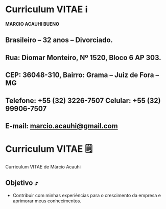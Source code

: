 # Curriculum VITAE ℹ️
**MARCIO ACAUHI BUENO**                                                                                   

Brasileiro – 32 anos – Divorciado.
---
**Rua:** Diomar Monteiro, Nº 1520, Bloco 6 AP 303.
---
**CEP:** 36048-310, **Bairro:** Grama – Juiz de Fora – MG
---
**Telefone:** +55 (32) 3226-7507 **Celular:** +55 (32) 99906-7507
---
**E-mail:** marcio.acauhi@gmail.com
---

# Curriculum VITAE 🗒️
Curriculum VITAE de Márcio Acauhi
## Objetivo ⤴️
 - Contribuir com minhas experiências para o crescimento da empresa e aprimorar meus conhecimentos.                                  
